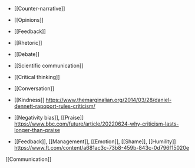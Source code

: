 - [[Counter-narrative]]
- [[Opinions]]
- [[Feedback]]
- [[Rhetoric]]
- [[Debate]]
- [[Scientific communication]]
- [[Critical thinking]]
- [[Conversation]]

- [[Kindness]] https://www.themarginalian.org/2014/03/28/daniel-dennett-rapoport-rules-criticism/

- [[Negativity bias]], [[Praise]] https://www.bbc.com/future/article/20220624-why-criticism-lasts-longer-than-praise

- [[Feedback]], [[Management]], [[Emotion]], [[Shame]], [[Humility]] https://www.ft.com/content/a681ac3c-73b8-459b-843c-0d796f15020e

[[Communication]]
